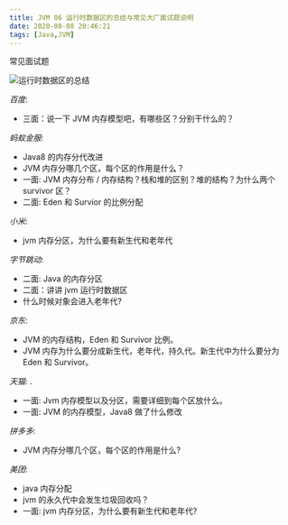 ```yaml
---
title: JVM 06 运行时数据区的总结与常见大厂面试题说明
date: 2020-08-08 20:46:21
tags: [Java,JVM]
---
```


常见面试题

<!-- more -->

![运行时数据区的总结](运行时数据区的总结1.png)

*百度*:

* 三面：说一下 JVM 内存模型吧，有哪些区？分别干什么的？

*蚂蚁金服*:

* Java8 的内存分代改进
* JVM 内存分哪几个区，每个区的作用是什么？
* 一面: JVM 内存分布 / 内存结构？栈和堆的区别？堆的结构？为什么两个 survivor 区？
* 二面: Eden 和 Survior 的比例分配

*小米*:

* jvm 内存分区，为什么要有新生代和老年代

*字节跳动*:

* 二面: Java 的内存分区
* 二面：讲讲 jvm 运行时数据区
* 什么时候对象会进入老年代?

*京东*:

* JVM 的内存结构，Eden 和 Survivor 比例。
* JVM 内存为什么要分成新生代，老年代，持久代。新生代中为什么要分为 Eden 和 Survivor。

*天猫*: .

* 一面: Jvm 内存模型以及分区，需要详细到每个区放什么。
* 一面: JVM 的内存模型，Java8 做了什么修改

*拼多多*:

* JVM 内存分哪几个区，每个区的作用是什么?

*美团*:

* java 内存分配
* jvm 的永久代中会发生垃圾回收吗？
* 一面: jvm 内存分区，为什么要有新生代和老年代?
